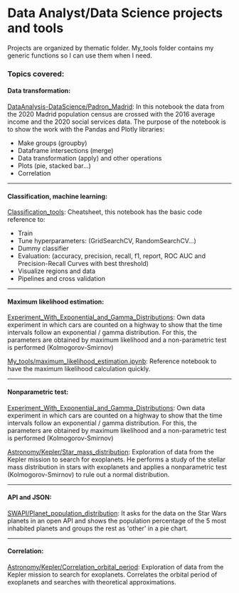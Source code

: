 # Data Analyst/Data Science projects and tools

Projects are organized by thematic folder.
My_tools folder contains my generic functions so I can use them when I need.

### Topics covered:

#### Data transformation: 
[DataAnalysis-DataScience/Padron_Madrid](https://github.com/javicebri/DataAnalysis-DataScience/tree/main/Padron_Madrid): In this notebook the data from the 2020 Madrid population census are crossed with the 2016 average income and the 2020 social services data. The purpose of the notebook is to show the work with the Pandas and Plotly libraries: 
- Make groups (groupby)
- Dataframe intersections (merge)
- Data transformation (apply) and other operations
- Plots (pie, stacked bar...)
- Correlation
___
#### Classification, machine learning:
[Classification_tools](https://github.com/javicebri/DataAnalysis-DataScience/tree/main/My_tools/Classification):
Cheatsheet, this notebook has the basic code reference to: 
- Train 
- Tune hyperparameters: (GridSearchCV, RandomSearchCV...)
- Dummy classifier
- Evaluation: (accuracy, precision, recall, f1, report, ROC AUC and Precision-Recall Curves with best threshold)
- Visualize regions and data
- Pipelines and cross validation

___
#### Maximum likelihood estimation:
[Experiment_With_Exponential_and_Gamma_Distributions](https://github.com/javicebri/DataAnalysis-DataScience/tree/main/Experiment_With_Exponential_and_Gamma_Distributions): 
Own data experiment in which cars are counted on a highway to show that the time intervals follow an exponential / gamma distribution. For this, the parameters are obtained by maximum likelihood and a non-parametric test is performed (Kolmogorov-Smirnov)

[My_tools/maximum_likelihood_estimation.ipynb](https://github.com/javicebri/DataAnalysis-DataScience/tree/main/My_tools/Maximum_likelihood_estimation): Reference notebook to have the maximum likelihood calculation quickly.
___      
#### Nonparametric test:
[Experiment_With_Exponential_and_Gamma_Distributions](https://github.com/javicebri/DataAnalysis-DataScience/tree/main/Experiment_With_Exponential_and_Gamma_Distributions): 
Own data experiment in which cars are counted on a highway to show that the time intervals follow an exponential / gamma distribution. For this, the parameters are obtained by maximum likelihood and a non-parametric test is performed (Kolmogorov-Smirnov)

[Astronomy/Kepler/Star_mass_distribution](https://github.com/javicebri/DataAnalysis-DataScience/tree/main/Astronomy/Kepler/Star_mass_distribution): 
Exploration of data from the Kepler mission to search for exoplanets. He performs a study of the stellar mass distribution in stars with exoplanets and applies a nonparametric test (Kolmogorov-Smirnov) to rule out a normal distribution.
___
#### API and JSON: 
[SWAPI/Planet_population_distribution](https://github.com/javicebri/DataAnalysis-DataScience/tree/main/SWAPI/Planet_population_distribution): It asks for the data on the Star Wars planets in an open API and shows the population percentage of the 5 most inhabited planets and groups the rest as 'other' in a pie chart. 
___      
#### Correlation:
[Astronomy/Kepler/Correlation_orbital_period](https://github.com/javicebri/DataAnalysis-DataScience/tree/main/Astronomy/Kepler/Star_mass_distribution): 
Exploration of data from the Kepler mission to search for exoplanets. Correlates the orbital period of exoplanets and searches with theoretical approximations.
 
    
